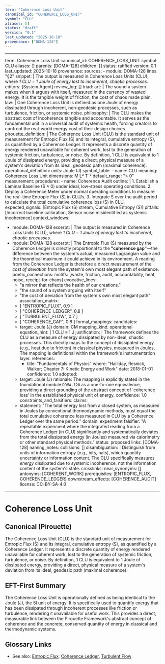 ```yaml
---
term: "Coherence Loss Unit"
canonical_id: "COHERENCE_LOSS_UNIT"
symbol: "CLU"
aliases: []
status: "draft"
version: "0.1"
last_updated: "2025-10-18"
provenance: ["DOMA-128"]
---
```


---
term: Coherence Loss Unit
canonical_id: COHERENCE_LOSS_UNIT
symbol: CLU
aliases: []
parents: [DOMA-128]
children: []
status: ratified
version: 0.1
last_updated: 2025-10-18
provenance:
  sources:
    - module: DOMA-128
      lines: "§2"
      snippet: |
        The output is measured in Coherence Loss Units (CLU), where *1 CLU = 1 Joule of energy lost to incoherent, chaotic processes.*
  editors: [System Agent]
  review_log: []
triad:
  art: |
    The sound a system makes when it argues with itself, measured in the currency of wasted energy. It is the tangible weight of friction, the cost of chaos made plain.
  law: |
    One Coherence Loss Unit is defined as one Joule of energy dissipated through incoherent, non-geodesic processes, such as turbulence, friction, or systemic noise.
  philosophy: |
    The CLU makes the abstract cost of incoherence tangible and accountable. It serves as the fundamental unit in a universal audit of systemic health, forcing creators to confront the real-world energy cost of their design choices.
pirouette_definition: |
  The Coherence Loss Unit (CLU) is the standard unit of measurement for Entropic Flux (Ṡ) and its integral, cumulative entropy (S), as quantified by a Coherence Ledger. It represents a discrete quantity of energy rendered unavailable for coherent work, lost to the generation of systemic friction, turbulence, or noise. By definition, 1 CLU is equivalent to 1 Joule of dissipated energy, providing a direct, physical measure of a system's deviation from its ideal, geodesic path (maximal coherence).
operational_definition:
  units: Joule (J)
  symbol_table:
    - name: CLU
      meaning: Coherence Loss Unit
      dimensions: M L² T⁻²
      default_range: "> 0"
  measurement:
    procedures:
      - name: Coherence Audit
        outline: |
          1. Establish a Laminar Baseline (Ṡ ≈ 0) under ideal, low-stress operating conditions.
          2. Deploy a Coherence Meter under normal operating conditions to measure the real-time Entropic Flux (Ṡ) in CLU/s.
          3. Integrate Ṡ over the audit period to calculate the total cumulative coherence loss (S) in CLU.
        expected_signals: [Entropic Flux (Ṡ) stream, Cumulative Entropy (S)]
        pitfalls: [Incorrect baseline calibration, Sensor noise misidentified as systemic incoherence]
context_windows:
  - module: DOMA-128
    excerpt: |
      The output is measured in Coherence Loss Units (CLU), where *1 CLU = 1 Joule of energy lost to incoherent, chaotic processes.*
  - module: DOMA-128
    excerpt: |
      The Entropic Flux (Ṡ) measured by the Coherence Ledger is directly proportional to the **"coherence gap"**—the difference between the system's actual, measured Lagrangian value and the theoretical maximum it could achieve in its environment. A reading from the Coherence Ledger is therefore a direct measurement of the *cost of deviation* from the system's own most elegant path of existence.
poetic_connections:
  motifs: [waste, friction, audit, accountability, heat, noise, receipt-for-chaos]
  evocative_lines:
    - "a mirror that reflects the health of our creations."
    - "the sound of a system arguing with itself"
    - "the cost of deviation from the system's own most elegant path"
  association_matrix:
    - [ "ENTROPIC_FLUX", 0.9 ]
    - [ "COHERENCE_LEDGER", 0.8 ]
    - [ "TURBULENT_FLOW", 0.7 ]
    - [ "COHERENCE_GAP", 0.8 ]
formal_mappings:
  candidates:
    - target: Joule (J)
      domain: CM
      mapping_kind: operational
      equation_hint: |
        1 CLU ≡ 1 J
      justification: |
        The framework defines the CLU as a measure of energy dissipated by non-ideal, chaotic processes. This directly maps to the concept of dissipated energy (e.g., heat due to friction) in classical physics, measured in Joules. The mapping is definitional within the framework's instrumentation layer.
      references:
        - title: "Fundamentals of Physics"
          where: "Halliday, Resnick, Walker; Chapter 7: Kinetic Energy and Work"
          date: 2018-01-01
      confidence: 1.0
  adopted:
    - target: Joule (J)
      rationale: The mapping is explicitly stated in the foundational module `DOMA-128` as a one-to-one equivalence, providing a direct grounding of the abstract concept of 'coherence loss' in the established physical unit of energy.
      confidence: 1.0
constraints_and_falsifiers:
  claims:
    - statement: "The total energy lost from a closed system, as measured in Joules by conventional thermodynamic methods, must equal the total cumulative coherence loss measured in CLU by a Coherence Ledger over the same period."
      domain: experiment
      falsifier: "A repeatable experiment where the integrated reading from a Coherence Ledger (in CLU) significantly and systematically deviates from the total dissipated energy (in Joules) measured via calorimetry or other standard physical methods."
      status: proposed
      links: [DOMA-128]
naming_notes:
  collisions: []
  disambiguation: |
    Distinguish from units of information entropy (e.g., bits, nats), which quantify uncertainty or information content. The CLU specifically measures *energy* dissipated due to systemic incoherence, not the information content of the system's state.
crosslinks:
  near_synonyms: []
  antonyms: [COHERENT_WORK]
  prerequisites: [ENTROPIC_FLUX, COHERENCE_LEDGER]
  downstream_effects: [COHERENCE_AUDIT]
license: CC-BY-SA-4.0
---

# Coherence Loss Unit

## Canonical (Pirouette)
The Coherence Loss Unit (CLU) is the standard unit of measurement for Entropic Flux (Ṡ) and its integral, cumulative entropy (S), as quantified by a Coherence Ledger. It represents a discrete quantity of energy rendered unavailable for coherent work, lost to the generation of systemic friction, turbulence, or noise. By definition, 1 CLU is equivalent to 1 Joule of dissipated energy, providing a direct, physical measure of a system's deviation from its ideal, geodesic path (maximal coherence).

## EFT-First Summary
The Coherence Loss Unit is operationally defined as being identical to the Joule (J), the SI unit of energy. It is specifically used to quantify energy that has been dissipated through incoherent processes like friction or turbulence, rendering it unavailable for useful work. This provides a direct, measurable link between the Pirouette Framework's abstract concept of coherence and the concrete, conserved quantity of energy in classical and thermodynamic systems.

## Glossary Links
- See also: [Entropic Flux](<#>), [Coherence Ledger](<#>), [Turbulent Flow](<#>)